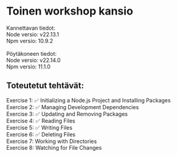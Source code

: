 # Toinen workshop kansio
Kannettavan tiedot:  
Node versio: v22.13.1  
Npm versio: 10.9.2 
<br><br> 
Pöytäkoneen tiedot:  
Node versio: v22.14.0  
Npm versio: 11.1.0
## Toteutetut tehtävät:
Exercise 1: ✅ Initializing a Node.js Project and Installing Packages  
Exercise 2: ✅ Managing Development Dependencies   
Exercise 3: ✅ Updating and Removing Packages  
Exercise 4: ✅ Reading Files  
Exercise 5: ✅ Writing Files  
Exercise 6: ✅ Deleting Files  
Exercise 7: Working with Directories  
Exercise 8: Watching for File Changes  